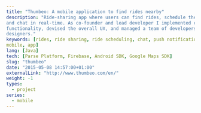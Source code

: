 ```yaml
---
title: "Thumbeo: A mobile application to find rides nearby"
description: "Ride-sharing app where users can find rides, schedule their own,
and chat in real-time. As co-founder and lead developer I implemented core
functionality, devised the overall UX, and managed a team of developers and
designers."
keywords: [rides, ride sharing, ride scheduling, chat, push notification,
mobile, app]
lang: [Java]
tech: [Parse Platform, Firebase, Android SDK, Google Maps SDK]
slug: "thumbeo"
date: "2015-05-08 14:57:00+01:00"
externalLink: "http://www.thumbeo.com/en/"
weight: -1
types:
  - project
series:
  - mobile
---
```

